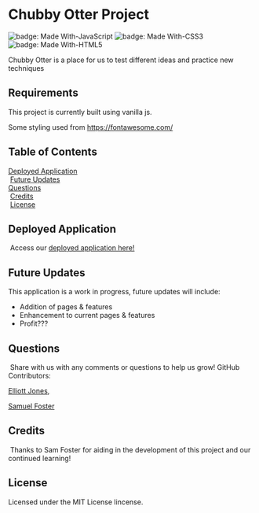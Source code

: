 # Chubby Otter Project

![badge: Made With-JavaScript](https://img.shields.io/badge/Made%20With-JavaScript-Yellow) ![badge: Made With-CSS3](https://img.shields.io/badge/Made%20With-CSS3-Yellow) ![badge: Made With-HTML5](https://img.shields.io/badge/Made%20With-HTML5-Yellow)

Chubby Otter is a place for us to test different ideas and practice new techniques

## Requirements
This project is currently built using vanilla js.

Some styling used from https://fontawesome.com/
​
## Table of Contents
[Deployed Application](https://joneselliott.github.io/chubby-otter/index.html)</br>
​
[Future Updates](#future-updates)</br>
​
[Questions](#questions)</br>
​
[Credits](#credits)</br>
​
[License](#license)
​
## Deployed Application
​
Access our [deployed application here!](https://joneselliott.github.io/chubby-otter/index.html)
​
## Future Updates
This application is a work in progress, future updates will include: 
* Addition of pages & features
* Enhancement to current pages & features
* Profit???

## Questions
​
Share with us with any comments or questions to help us grow! 
​
GitHub Contributors:

[Elliott Jones](https://github.com/JonesElliott),

[Samuel Foster](https://github.com/Samwise2980)
​
## Credits
​
Thanks to Sam Foster for aiding in the development of this project and our continued learning!
​
## License

Licensed under the MIT License lincense.



